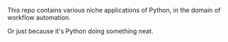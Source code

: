 This repo contains various niche applications of Python, in the domain of workflow automation.

Or just because it's Python doing something neat. 